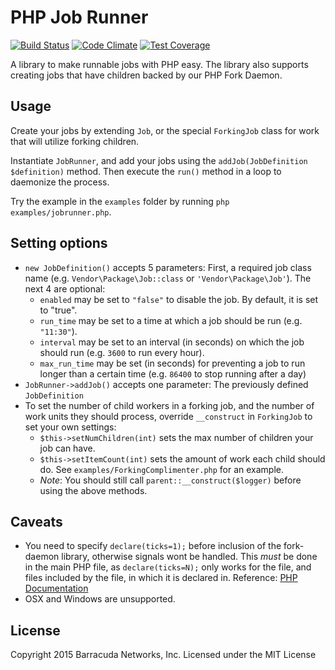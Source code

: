 # PHP Job Runner
[![Build Status](https://travis-ci.org/barracudanetworks/jobrunner.svg?branch=master)](https://travis-ci.org/barracudanetworks/jobrunner) [![Code Climate](https://codeclimate.com/github/barracudanetworks/jobrunner/badges/gpa.svg)](https://codeclimate.com/github/barracudanetworks/jobrunner) [![Test Coverage](https://codeclimate.com/github/barracudanetworks/jobrunner/badges/coverage.svg)](https://codeclimate.com/github/barracudanetworks/jobrunner/coverage)

A library to make runnable jobs with PHP easy. The library also supports creating jobs that have children backed by our PHP Fork Daemon.

## Usage
Create your jobs by extending `Job`, or the special `ForkingJob` class for work that will utilize forking children.

Instantiate `JobRunner`, and add your jobs using the `addJob(JobDefinition $definition)` method. Then execute the `run()` method in a loop to daemonize the process.

Try the example in the `examples` folder by running `php examples/jobrunner.php`.

## Setting options
- `new JobDefinition()` accepts 5 parameters: First, a required job class name (e.g. `Vendor\Package\Job::class` or `'Vendor\Package\Job'`). The next 4 are optional:
  - `enabled` may be set to `"false"` to disable the job. By default, it is set to "true".
  - `run_time` may be set to a time at which a job should be run (e.g. `"11:30"`).
  - `interval` may be set to an interval (in seconds) on which the job should run (e.g. `3600` to run every hour).
  - `max_run_time` may be set (in seconds) for preventing a job to run longer than a certain time (e.g. `86400` to stop running after a day)
- `JobRunner->addJob()` accepts one parameter: The previously defined `JobDefinition`
- To set the number of child workers in a forking job, and the number of work units they should process, override `__construct` in `ForkingJob` to set your own settings:
  - `$this->setNumChildren(int)` sets the max number of children your job can have.
  - `$this->setItemCount(int)` sets the amount of work each child should do. See `examples/ForkingComplimenter.php` for an example.
  - *Note*: You should still call `parent::__construct($logger)` before using the above methods.

## Caveats
- You need to specify `declare(ticks=1);` before inclusion of the fork-daemon library, otherwise signals wont be handled. This *must* be done in the main PHP file, as `declare(ticks=N);` only works for the file, and files included by the file, in which it is declared in. Reference: [PHP Documentation](http://php.net/manual/en/control-structures.declare.php#control-structures.declare.ticks)
- OSX and Windows are unsupported.

## License
Copyright 2015 Barracuda Networks, Inc.
Licensed under the MIT License
